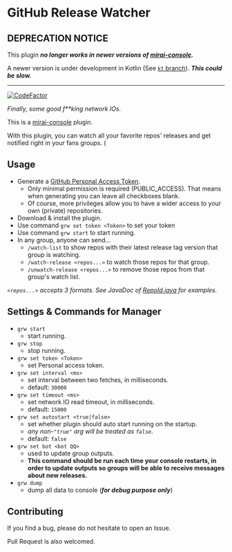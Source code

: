 # GitHub Release Watcher

## DEPRECATION NOTICE
This plugin ***no longer works in newer versions of [mirai-console](https://github.com/mamoe/mirai-console).***

A newer version is under development in Kotlin (See [`kt` branch](https://github.com/45gfg9/mirai-release-watcher-plugin/tree/kt)).
***This could be slow.***

---
[![CodeFactor](https://www.codefactor.io/repository/github/45gfg9/mirai-release-watcher-plugin/badge)](https://www.codefactor.io/repository/github/45gfg9/mirai-release-watcher-plugin)

*Finally, some good f\*\*king network IOs.*

This is a [mirai-console](https://github.com/mamoe/mirai-console) plugin.

With this plugin, you can watch all your favorite repos' releases and get notified right in your fans groups. (

## Usage
* Generate a [GitHub Personal Access Token](https://help.github.com/en/github/authenticating-to-github/creating-a-personal-access-token-for-the-command-line).
  * Only minimal permission is required (PUBLIC_ACCESS). That means when generating you can leave all checkboxes blank.
  * Of course, more privileges allow you to have a wider access to your own (private) repositories.
* Download & install the plugin.
* Use command `grw set token <Token>` to set your token
* Use command `grw start` to start running.
* In any group, anyone can send...
    * `/watch-list` to show repos with their latest release tag version that group is watching.
    * `/watch-release <repos...>` to watch those repos for that group.
    * `/unwatch-release <repos...>` to remove those repos from that group's watch list.

*`<repos...>` accepts 3 formats. See JavaDoc of [RepoId.java](./src/main/java/net/im45/bot/watcher/gh/RepoId.java) for examples.*

## Settings & Commands for Manager
* `grw start`
    * start running.
* `grw stop`
    * stop running. 
* `grw set token <Token>`
    * set Personal access token.
* `grw set interval <ms>`
    * set interval between two fetches, in milliseconds.
    * default: `30000`
* `grw set timeout <ms>`
    * set network IO read timeout, in milliseconds.
    * default: `15000`
* `grw set autostart <true|false>` 
    * set whether plugin should auto start running on the startup.
    * *any non-`"true"` arg will be treated as `false`*.
    * default: `false`
* `grw set bot <bot QQ>`
    * used to update group outputs.
    * **This command should be run each time your console restarts, in order to update outputs so groups will be able to receive messages about new releases.**
* `grw dump`
    * dump all data to console (***for debug purpose only***)

## Contributing
If you find a bug, please do not hesitate to open an Issue.

Pull Request is also welcomed.
